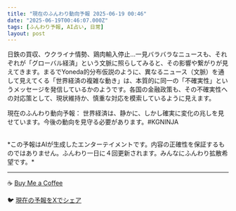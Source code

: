 ```yaml
---
title: "現在のふんわり動向予報 2025-06-19 00:46"
date: "2025-06-19T00:46:07.000Z"
tags: [ふんわり予報, AI占い, 日常]
layout: post
---
```


日鉄の買収、ウクライナ情勢、鶏肉輸入停止…一見バラバラなニュースも、それぞれが「グローバル経済」という文脈に照らしてみると、その影響や繋がりが見えてきます。まるでYoneda的分布仮説のように、異なるニュース（文脈）を通して見えてくる「世界経済の複雑な動き」は、本質的に同一の「不確実性」というメッセージを発信しているかのようです。各国の金融政策も、その不確実性への対応策として、現状維持か、慎重な対応を模索しているように見えます。

現在のふんわり動向予報：
世界経済は、静かに、しかし確実に変化の兆しを見せています。今後の動向を見守る必要があります。#KGNINJA

<br>
*この予報はAIが生成したエンターテイメントです。内容の正確性を保証するものではありません。ふんわり一日に４回更新されます。みんなにふんわり拡散希望です。*

---
☕️ [Buy Me a Coffee](https://www.buymeacoffee.com/kgninja)

🐦 [現在の予報をXでシェア](https://twitter.com/intent/tweet?text=%E7%8F%BE%E5%9C%A8%E3%81%AE%E3%81%B5%E3%82%93%E3%82%8F%E3%82%8A%E4%BA%88%E5%A0%B1%3A%20%E3%80%8C%E6%97%A5%E9%89%84%E3%81%AE%E8%B2%B7%E5%8F%8E%E3%80%81%E3%82%A6%E3%82%AF%E3%83%A9%E3%82%A4%E3%83%8A%E6%83%85%E5%8B%A2%E3%80%81%E9%B6%8F%E8%82%89%E8%BC%B8%E5%85%A5%E5%81%9C%E6%AD%A2%E2%80%A6%E4%B8%80%E8%A6%8B%E3%83%90%E3%83%A9%E3%83%90%E3%83%A9%E3%81%AA%E3%83%8B%E3%83%A5%E3%83%BC%E3%82%B9%E3%82%82%E3%80%81%E3%81%9D%E3%82%8C%E3%81%9E%E3%82%8C%E3%81%8C%E3%80%8C%E3%82%B0%E3%83%AD%E3%83%BC%E3%83%90%E3%83%AB%E7%B5%8C%E6%B8%88%E3%80%8D%E3%81%A8%E3%81%84%E3%81%86%E6%96%87%E8%84%88%E3%81%AB%E7%85%A7%E3%82%89%E3%81%97%E3%81%A6%E3%81%BF%E3%82%8B%E3%81%A8%E3%80%81%E3%81%9D%E3%81%AE%E5%BD%B1%E9%9F%BF%E3%82%84%E7%B9%8B%E3%81%8C%E3%82%8A%E3%81%8C%E8%A6%8B%E3%81%88%E3%81%A6%E3%81%8D%E3%81%BE%E3%81%99%E3%80%82%E3%80%8D%23KGNINJA%20%E7%B6%9A%E3%81%8D%E3%81%AF%E3%83%96%E3%83%AD%E3%82%B0%E3%81%A7%EF%BC%81%F0%9F%91%87&url=https%3A%2F%2Fkg-ninja.github.io%2FFunwariyoso%2F)
